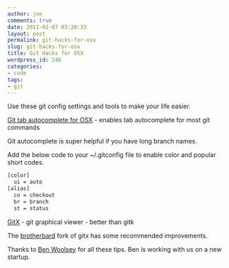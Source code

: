 ```yaml
---
author: joe
comments: true
date: 2011-02-07 03:20:33
layout: post
permalink: git-hacks-for-osx
slug: git-hacks-for-osx
title: Git Hacks for OSX
wordpress_id: 246
categories:
- code
tags:
- git
---
```


Use these git config settings and tools to make your life easier.

[Git tab autocomplete for OSX](http://www.codethatmatters.com/2010/01/git-autocomplete-in-mac-os-x/) - enables tab autocomplete for most git commands

Git autocomplete is super helpful if you have long branch names.

Add the below code to your ~/.gitconfig file to enable color and popular short codes.

```bash
[color]
  ui = auto
[alias]
  co = checkout
  br = branch
  st = status
```

[GitX](http://gitx.frim.nl/) - git graphical viewer - better than gitk

The [brotherbard](https://github.com/brotherbard/gitx) fork of gitx has some recommended improvements.

Thanks to [Ben Woolsey](https://github.com/empact) for all these tips.  Ben is working with us on a new startup.

